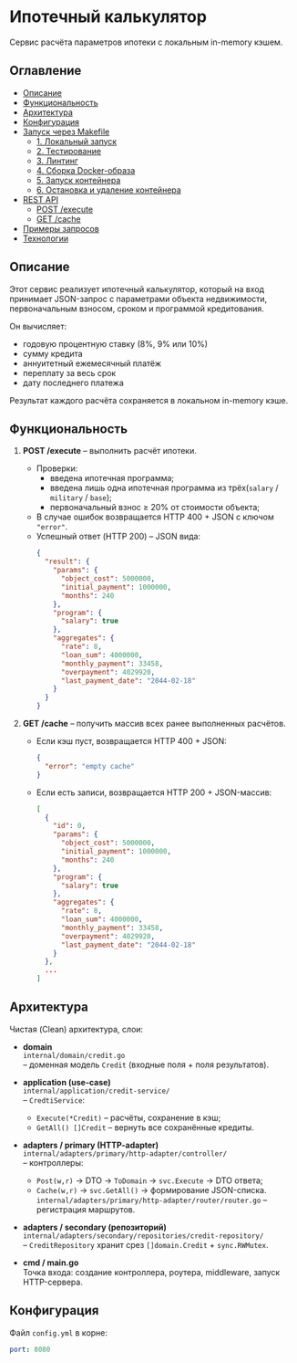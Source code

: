 # Ипотечный калькулятор

Сервис расчёта параметров ипотеки с локальным in-memory кэшем.

## Оглавление

- [Описание](#описание)  
- [Функциональность](#функциональность)  
- [Архитектура](#архитектура)  
- [Конфигурация](#конфигурация)  
- [Запуск через Makefile](#запуск-через-makefile)  
  - [1. Локальный запуск](#1-локальный-запуск)  
  - [2. Тестирование](#2-тестирование)  
  - [3. Линтинг](#3-линтинг)  
  - [4. Сборка Docker-образа](#4-сборка-docker-образа)  
  - [5. Запуск контейнера](#5-запуск-контейнера)  
  - [6. Остановка и удаление контейнера](#6-остановка-и-удаление-контейнера)  
- [REST API](#rest-api)  
  - [POST /execute](#post-execute)  
  - [GET /cache](#get-cache)  
- [Примеры запросов](#примеры-запросов)  
- [Технологии](#технологии)  

## Описание

Этот сервис реализует ипотечный калькулятор, который на вход принимает JSON-запрос с параметрами объекта недвижимости, первоначальным взносом, сроком и программой кредитования.  

Он вычисляет:
- годовую процентную ставку (8%, 9% или 10%)  
- сумму кредита  
- аннуитетный ежемесячный платёж 
- переплату за весь срок  
- дату последнего платежа  

Результат каждого расчёта сохраняется в локальном in-memory кэше.

## Функциональность

1. **POST /execute** – выполнить расчёт ипотеки.  
   - Проверки:
     - введена ипотечная программа;  
     - введена лишь одна ипотечная программа из трёх(`salary` / `military` / `base`);
     - первоначальный взнос ≥ 20% от стоимости объекта;
   - В случае ошибок возвращается HTTP 400 + JSON с ключом `"error"`.  
   - Успешный ответ (HTTP 200) – JSON вида:
     ```json
     {
       "result": {
         "params": {
           "object_cost": 5000000,
           "initial_payment": 1000000,
           "months": 240
         },
         "program": {
           "salary": true
         },
         "aggregates": {
           "rate": 8,
           "loan_sum": 4000000,
           "monthly_payment": 33458,
           "overpayment": 4029920,
           "last_payment_date": "2044-02-18"
         }
       }
     }
     ```

2. **GET /cache** – получить массив всех ранее выполненных расчётов.  
   - Если кэш пуст, возвращается HTTP 400 + JSON:
     ```json
     {
       "error": "empty cache"
     }
     ```
   - Если есть записи, возвращается HTTP 200 + JSON-массив:  
     ```json
     [
       {
         "id": 0,
         "params": {
           "object_cost": 5000000,
           "initial_payment": 1000000,
           "months": 240
         },
         "program": {
           "salary": true
         },
         "aggregates": {
           "rate": 8,
           "loan_sum": 4000000,
           "monthly_payment": 33458,
           "overpayment": 4029920,
           "last_payment_date": "2044-02-18"
         }
       },
       ...
     ]
     ```

## Архитектура

Чистая (Clean) архитектура, слои:

- **domain**  
  `internal/domain/credit.go`  
  – доменная модель `Credit` (входные поля + поля результатов).

- **application (use-case)**  
  `internal/application/credit-service/`  
  – `CredtiService`:
  - `Execute(*Credit)` – расчёты, сохранение в кэш;
  - `GetAll() []Credit` – вернуть все сохранённые кредиты.

- **adapters / primary (HTTP-adapter)**  
  `internal/adapters/primary/http-adapter/controller/`  
  – контроллеры:
  
  - `Post(w,r)` → DTO → `ToDomain` → `svc.Execute` → DTO ответа;
  - `Cache(w,r)` → `svc.GetAll()` → формирование JSON-списка.  
  `internal/adapters/primary/http-adapter/router/router.go` – регистрация маршрутов.

- **adapters / secondary (репозиторий)**  
  `internal/adapters/secondary/repositories/credit-repository/`  
  – `СreditRepository` хранит срез `[]domain.Credit` + `sync.RWMutex`.

- **cmd / main.go**  
  Точка входа: создание контроллера, роутера, middleware, запуск HTTP-сервера.

## Конфигурация

Файл `config.yml` в корне:

```yaml
port: 8080
